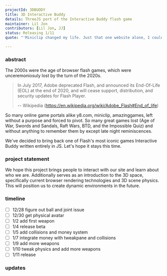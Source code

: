 ```yaml
---
projectId: 3DBUDDY
title: 3D Interactive Buddy
details: ThreeJS port of the Interactive Buddy flash game
maintainer: Lil Jon
contributors: [Lil Jon, JJ]
status: Releasing 1/11
quote: "'Miniclip changed my life. Just that one website alone, I could spend the entire day on. 8 ball pool, Gravity Guy, Fireboy & Watergirl, and Free Running. I will never forget you' -@stqrace, X.com"

---
```


### abstract
The 2000s were the age of browser flash games, which were unceremoniosuly lost by the turn of the 2020s.


> In July 2017, Adobe deprecated Flash, and announced its End-Of-Life (EOL) at the end of 2020, and will cease support, distribution, and security updates for Flash Player.
>
> -- Wikipedia (https://en.wikipedia.org/wiki/Adobe_Flash#End_of_life)


So many online game portals alike y8.com, miniclip, amazinggames, left without a purpose and forced to pivot. So many great games lost (Age of War, Swords and Sandals, Raft Wars, BTD, and the Impossible Quiz) and without anything to remember them by except late night reminiscences.

We've decided to bring back one of Flash's most iconic games Interactive Buddy written entirely in JS. Let's hope it stays this time.

### project statement
We hope this project brings people to interact with our site and learn about who we are. Additionally serves as an introduction to the 3D space, specifically current browser rendering technologies and 3D scene physics. This will position us to create dynamic environments in the future. 


### timeline
- [ ] 12/28 figure out ball and joint issue
- [ ] 12/30 get physical avatar
- [ ] 1/2 add first weapon
- [ ] 1/4 release beta
- [ ] 1/5 add collisions and money system
- [ ] 1/7 integrate money with tweakpane and collisions
- [ ] 1/9 add more weapons
- [ ] 1/10 tweak physics and add more weapons
- [ ] 1/11 release

### updates

